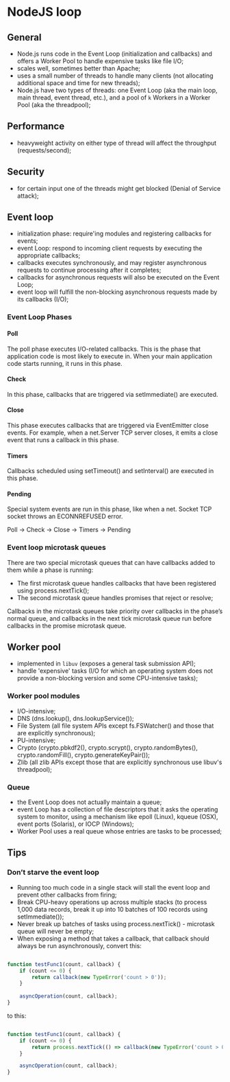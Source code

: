 # NodeJS loop

## General

- Node.js runs code in the Event Loop (initialization and callbacks) and offers a Worker Pool to handle expensive tasks like file I/O;
- scales well, sometimes better than Apache;
- uses a small number of threads to handle many clients (not allocating additional space and time for new threads);
- Node.js have two types of threads: one Event Loop (aka the main loop, main thread, event thread, etc.), and a pool of `k` Workers in a Worker Pool (aka the threadpool);

## Performance

- heavyweight activity on either type of thread will affect the throughput (requests/second);

## Security

- for certain input one of the threads might get blocked (Denial of Service attack);

## Event loop

- initialization phase: require'ing modules and registering callbacks for events;
- event Loop: respond to incoming client requests by executing the appropriate callbacks;
- callbacks executes synchronously, and may register asynchronous requests to continue processing after it completes;
- callbacks for asynchronous requests will also be executed on the Event Loop;
- event loop will fulfill the non-blocking asynchronous requests made by its callbacks (I/O);

### Event Loop Phases

#### Poll

The poll phase executes I/O-related callbacks. This is the phase that  application code is most likely to execute in. When your main application
code starts running, it runs in this phase.

#### Check

In this phase, callbacks that are triggered via setImmediate() are executed.

#### Close

This phase executes callbacks that are triggered via EventEmitter close events. For example, when a net.Server TCP server closes, it emits a close event that 
runs a callback in this phase.

#### Timers

Callbacks scheduled using setTimeout() and setInterval() are executed in this phase.

#### Pending

Special system events are run in this phase, like when a net. Socket TCP socket throws an ECONNREFUSED error.

Poll -> Check -> Close -> Timers -> Pending

### Event loop microtask queues

There are two special microtask queues that can have callbacks added to them while a phase is running:

- The first microtask queue handles callbacks that have been registered using process.nextTick();
- The second microtask queue handles promises that reject or resolve;

Callbacks in the microtask queues take priority over callbacks in the phase’s normal queue, and callbacks in the next tick microtask queue run before callbacks in 
the promise microtask queue.

## Worker pool

- implemented in `libuv` (exposes a general task submission API);
- handle 'expensive' tasks (I/O for which an operating system does not provide a non-blocking version and some CPU-intensive tasks);

### Worker pool modules

- I/O-intensive;
- DNS (dns.lookup(), dns.lookupService());
- File System (all file system APIs except fs.FSWatcher() and those that are explicitly synchronous);
- PU-intensive;
- Crypto (crypto.pbkdf2(), crypto.scrypt(), crypto.randomBytes(), crypto.randomFill(), crypto.generateKeyPair());
- Zlib (all zlib APIs except those that are explicitly synchronous use libuv's threadpool);

### Queue

- the Event Loop does not actually maintain a queue;
- event Loop has a collection of file descriptors that it asks the operating system to monitor, using a mechanism like epoll (Linux), kqueue (OSX), event ports (Solaris), or IOCP (Windows);
- Worker Pool uses a real queue whose entries are tasks to be processed;

## Tips

### Don’t starve the event loop

- Running too much code in a single stack will stall the event loop and prevent other callbacks from firing;
- Break CPU-heavy operations up across multiple stacks (to process 1,000 data records, break it up into 10 batches of 100 records using setImmediate());
- Never break up batches of tasks using process.nextTick() - microtask queue will never be empty;
- When exposing a method that takes a callback, that callback should always be run asynchronously, convert this:

```javascript

function testFunc1(count, callback) {
    if (count <= 0) {
        return callback(new TypeError('count > 0'));
    }
    
    asyncOperation(count, callback);
}

```

to this:

```javascript

function testFunc1(count, callback) {
    if (count <= 0) {
        return process.nextTick(() => callback(new TypeError('count > 0'))); // setImmediate() also works here
    }

    asyncOperation(count, callback);
}

```
